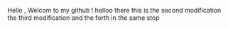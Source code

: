 Hello , Welcom to my github !
helloo there this is the second modification 
the third modification 
and the forth in the same stop 

